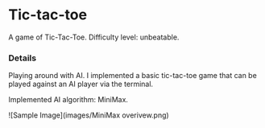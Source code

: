 # Tic-tac-toe
A game of Tic-Tac-Toe. Difficulty level: unbeatable.

### Details
Playing around with AI. I implemented a basic tic-tac-toe game that can be played against an AI player via the terminal.

Implemented AI algorithm: MiniMax.

![Sample Image](images/MiniMax overivew.png)
